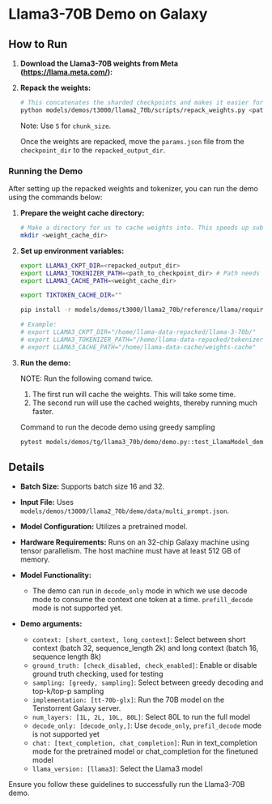 # Llama3-70B Demo on Galaxy

## How to Run

1. **Download the Llama3-70B weights from Meta (https://llama.meta.com/):**

2. **Repack the weights:**
    ```bash
    # This concatenates the sharded checkpoints and makes it easier for us to load.
    python models/demos/t3000/llama2_70b/scripts/repack_weights.py <path_to_checkpoint_dir> <repacked_output_dir> <chunk_size>
    ```
    Note: Use `5` for `chunk_size`.

    Once the weights are repacked, move the `params.json` file from the `checkpoint_dir` to the `repacked_output_dir`.

### Running the Demo

After setting up the repacked weights and tokenizer, you can run the demo using the commands below:

1. **Prepare the weight cache directory:**
    ```bash
    # Make a directory for us to cache weights into. This speeds up subsequent runs.
    mkdir <weight_cache_dir>
    ```

2. **Set up environment variables:**
    ```bash
    export LLAMA3_CKPT_DIR=<repacked_output_dir>
    export LLAMA3_TOKENIZER_PATH=<path_to_checkpoint_dir> # Path needs to include the tokenizer.model file
    export LLAMA3_CACHE_PATH=<weight_cache_dir>

    export TIKTOKEN_CACHE_DIR=""

    pip install -r models/demos/t3000/llama2_70b/reference/llama/requirements.txt

    # Example:
    # export LLAMA3_CKPT_DIR="/home/llama-data-repacked/llama-3-70b/"
    # export LLAMA3_TOKENIZER_PATH="/home/llama-data-repacked/tokenizer.model"
    # export LLAMA3_CACHE_PATH="/home/llama-data-cache/weights-cache"


    ```

3. **Run the demo:**

    NOTE: Run the following comand twice.
    1. The first run will cache the weights. This will take some time.
    2. The second run will use the cached weights, thereby running much faster.

    Command to run the decode demo using greedy sampling
    ```bash
    pytest models/demos/tg/llama3_70b/demo/demo.py::test_LlamaModel_demo[wormhole_b0-True-short_context-check_disabled-greedy-tt-70b-glx-80L-decode_only-text_completion-llama3-tg-4x8_grid]
    ```

## Details

- **Batch Size:** Supports batch size 16 and 32.
- **Input File:** Uses `models/demos/t3000/llama2_70b/demo/data/multi_prompt.json`.
- **Model Configuration:** Utilizes a pretrained model.
- **Hardware Requirements:** Runs on an 32-chip Galaxy machine using tensor parallelism. The host machine must have at least 512 GB of memory.
- **Model Functionality:**
    - The demo can run in `decode_only` mode in which we use decode mode to consume the context one token at a time. `prefill_decode` mode is not supported yet.

- **Demo arguments:**
    - `context: [short_context, long_context]`: Select between short context (batch 32, sequence_length 2k) and long context (batch 16, sequence length 8k)
    - `ground_truth: [check_disabled, check_enabled]`: Enable or disable ground truth checking, used for testing
    - `sampling: [greedy, sampling]`: Select between greedy decoding and top-k/top-p sampling
    - `implementation: [tt-70b-glx]`: Run the 70B model on the Tenstorrent Galaxy server.
    - `num_layers: [1L, 2L, 10L, 80L]`: Select 80L to run the full model
    - `decode_only: [decode_only,]`: Use `decode_only`, `prefil_decode` mode is not supported yet
    - `chat: [text_completion, chat_completion]`: Run in text_completion mode for the pretrained model or chat_completion for the finetuned model
    - `llama_version: [llama3]`: Select the Llama3 model

Ensure you follow these guidelines to successfully run the Llama3-70B demo.
